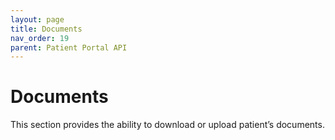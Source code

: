 ```yaml
---
layout: page
title: Documents
nav_order: 19
parent: Patient Portal API
---
```


# Documents
This section provides the ability to download or upload patient’s documents.